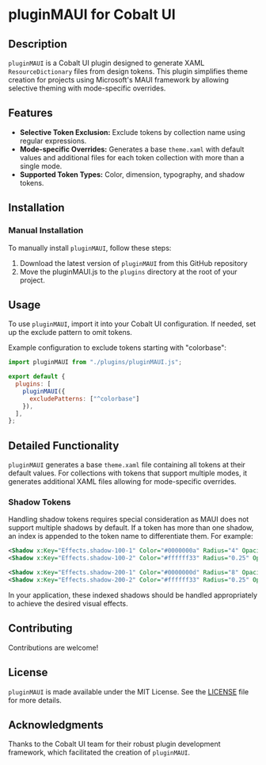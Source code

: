# pluginMAUI for Cobalt UI

## Description

`pluginMAUI` is a Cobalt UI plugin designed to generate XAML `ResourceDictionary` files from design tokens. This plugin simplifies theme creation for projects using Microsoft's MAUI framework by allowing selective theming with mode-specific overrides.

## Features

- **Selective Token Exclusion:** Exclude tokens by collection name using regular expressions.
- **Mode-specific Overrides:** Generates a base `theme.xaml` with default values and additional files for each token collection with more than a single mode.
- **Supported Token Types:** Color, dimension, typography, and shadow tokens.

## Installation

### Manual Installation

To manually install `pluginMAUI`, follow these steps:

1. Download the latest version of `pluginMAUI` from this GitHub repository
2. Move the pluginMAUI.js to the `plugins` directory at the root of your project.

## Usage

To use `pluginMAUI`, import it into your Cobalt UI configuration. If needed, set up the exclude pattern to omit tokens.

Example configuration to exclude tokens starting with "colorbase":

```javascript
import pluginMAUI from "./plugins/pluginMAUI.js";

export default {
  plugins: [
    pluginMAUI({
      excludePatterns: ["^colorbase"]
    }),
  ],
};
```

## Detailed Functionality

`pluginMAUI` generates a base `theme.xaml` file containing all tokens at their default values. For collections with tokens that support multiple modes, it generates additional XAML files allowing for mode-specific overrides.

### Shadow Tokens

Handling shadow tokens requires special consideration as MAUI does not support multiple shadows by default. If a token has more than one shadow, an index is appended to the token name to differentiate them. For example:

```xml
<Shadow x:Key="Effects.shadow-100-1" Color="#0000000a" Radius="4" Opacity="1" OffsetX="0" OffsetY="1"/>
<Shadow x:Key="Effects.shadow-100-2" Color="#ffffff33" Radius="0.25" Opacity="1" OffsetX="0" OffsetY="-0.5"/>

<Shadow x:Key="Effects.shadow-200-1" Color="#0000000d" Radius="8" Opacity="1" OffsetX="0" OffsetY="3"/>
<Shadow x:Key="Effects.shadow-200-2" Color="#ffffff33" Radius="0.25" Opacity="1" OffsetX="0" OffsetY="-0.5"/>
```

In your application, these indexed shadows should be handled appropriately to achieve the desired visual effects.

## Contributing

Contributions are welcome!

## License

`pluginMAUI` is made available under the MIT License. See the [LICENSE](LICENSE) file for more details.

## Acknowledgments

Thanks to the Cobalt UI team for their robust plugin development framework, which facilitated the creation of `pluginMAUI`.
